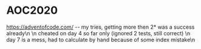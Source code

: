 # AOC2020
https://adventofcode.com/  -- my tries, getting more then 2* was a success already\n
\n
cheated on day 4 so far only (ignored 2 tests, still correct) \n
day 7 is a mess, had to calculate by hand because of some index mistake\n
